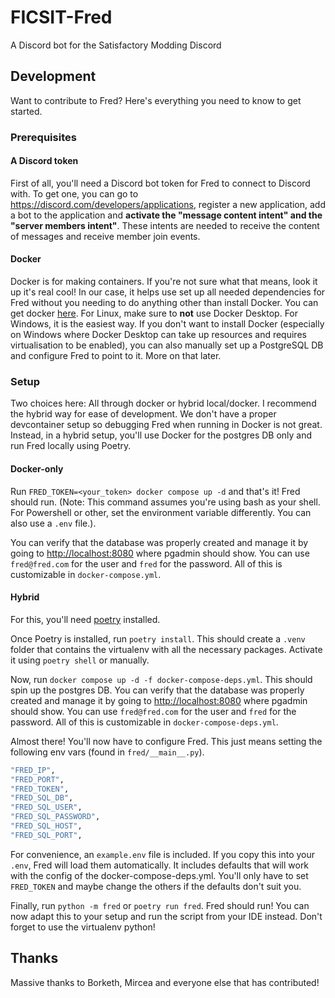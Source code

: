# FICSIT-Fred

A Discord bot for the Satisfactory Modding Discord

## Development

Want to contribute to Fred? Here's everything you need to know to get started.

### Prerequisites

#### A Discord token

First of all, you'll need a Discord bot token for Fred to connect to Discord with.
To get one, you can go to <https://discord.com/developers/applications>, register a new application, add a bot to the application and **activate the "message content intent" and the "server members intent"**.
These intents are needed to receive the content of messages and receive member join events.

#### Docker

Docker is for making containers. If you're not sure what that means, look it up it's real cool! In our case, it helps use set up all needed dependencies for Fred without you needing to do anything other than install Docker.
You can get docker [here](https://docs.docker.com/engine/install/). For Linux, make sure to **not** use Docker Desktop. For Windows, it is the easiest way.
If you don't want to install Docker (especially on Windows where Docker Desktop can take up resources and requires virtualisation to be enabled), you can also manually set up a PostgreSQL DB and configure Fred to point to it. More on that later.

### Setup

Two choices here: All through docker or hybrid local/docker.
I recommend the hybrid way for ease of development. We don't have a proper devcontainer setup so debugging Fred when running in Docker is not great.
Instead, in a hybrid setup, you'll use Docker for the postgres DB only and run Fred locally using Poetry.

#### Docker-only

Run `FRED_TOKEN=<your_token> docker compose up -d` and that's it! Fred should run.
(Note: This command assumes you're using bash as your shell. For Powershell or other, set the environment variable differently. You can also use a `.env` file.).

You can verify that the database was properly created and manage it by going to <http://localhost:8080> where pgadmin should show.
You can use `fred@fred.com` for the user and `fred` for the password. All of this is customizable in `docker-compose.yml`.

#### Hybrid

For this, you'll need [poetry](https://python-poetry.org/) installed.

Once Poetry is installed, run `poetry install`. This should create a `.venv` folder that contains the virtualenv with all the necessary packages. Activate it using `poetry shell` or manually.

Now, run `docker compose up -d -f docker-compose-deps.yml`. This should spin up the postgres DB.
You can verify that the database was properly created and manage it by going to <http://localhost:8080> where pgadmin should show.
You can use `fred@fred.com` for the user and `fred` for the password. All of this is customizable in `docker-compose-deps.yml`.

Almost there! You'll now have to configure Fred. This just means setting the following env vars (found in `fred/__main__.py`).

```sh
"FRED_IP",
"FRED_PORT",
"FRED_TOKEN",
"FRED_SQL_DB",
"FRED_SQL_USER",
"FRED_SQL_PASSWORD",
"FRED_SQL_HOST",
"FRED_SQL_PORT",
```

For convenience, an `example.env` file is included. If you copy this into your `.env`, Fred will load them automatically. It includes defaults that will work with the config of the docker-compose-deps.yml. You'll only have to set `FRED_TOKEN` and maybe change the others if the defaults don't suit you.

Finally, run `python -m fred` or `poetry run fred`. Fred should run! You can now adapt this to your setup and run the script from your IDE instead. Don't forget to use the virtualenv python!

## Thanks

Massive thanks to Borketh, Mircea and everyone else that has contributed!

